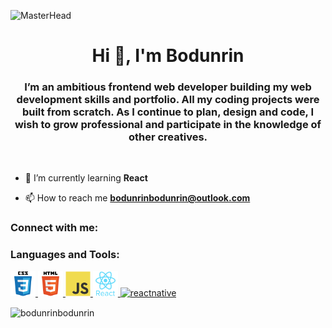 ![MasterHead](https://img.freepik.com/premium-vector/vector-afro-woman-with-glasses-working-computer-with-cup-coffee-with-leaves-decoration_786159-3.jpg?w=2000)
<h1 align="center">Hi 👋, I'm Bodunrin</h1>
<h3 align="center">I’m an ambitious frontend web developer building my web development skills and portfolio. All my
    coding projects were built from scratch. As I continue to plan, design and code, I wish to grow professional and
    participate in the knowledge of other creatives.</h3>
    
<br> 

- 🌱 I’m currently learning **React**

- 📫 How to reach me **bodunrinbodunrin@outlook.com**

<h3 align="left">Connect with me:</h3>
<p align="left">
</p>

<h3 align="left">Languages and Tools:</h3>
<p align="left"> <a href="https://www.w3schools.com/css/" target="_blank" rel="noreferrer"> <img
            src="https://raw.githubusercontent.com/devicons/devicon/master/icons/css3/css3-original-wordmark.svg"
            alt="css3" width="40" height="40" /> </a> <a href="https://www.w3.org/html/" target="_blank"
        rel="noreferrer"> <img
            src="https://raw.githubusercontent.com/devicons/devicon/master/icons/html5/html5-original-wordmark.svg"
            alt="html5" width="40" height="40" /> </a> <a href="https://developer.mozilla.org/en-US/docs/Web/JavaScript"
        target="_blank" rel="noreferrer"> <img
            src="https://raw.githubusercontent.com/devicons/devicon/master/icons/javascript/javascript-original.svg"
            alt="javascript" width="40" height="40" /> </a> <a href="https://reactjs.org/" target="_blank"
        rel="noreferrer"> <img
            src="https://raw.githubusercontent.com/devicons/devicon/master/icons/react/react-original-wordmark.svg"
            alt="react" width="40" height="40" /> </a> <a href="https://reactnative.dev/" target="_blank"
        rel="noreferrer"> <img src="https://reactnative.dev/img/header_logo.svg" alt="reactnative" width="40"
            height="40" /> </a> </p>

<p><img align="center"
        src="https://github-readme-stats.vercel.app/api/top-langs?username=bodunrinbodunrin&show_icons=true&locale=en&layout=compact"
        alt="bodunrinbodunrin" /></p>
